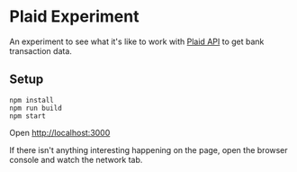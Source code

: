 # Plaid Experiment

An experiment to see what it's like to work with [Plaid API](https://plaid.com/docs/api/) to get bank transaction data.

## Setup

```
npm install
npm run build
npm start
```

Open [http://localhost:3000](http://localhost:3000)

If there isn't anything interesting happening on the page, open the browser console and watch the network tab.
